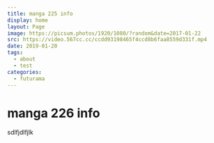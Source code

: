 ```yaml
---
title: manga 225 info
display: home
layout: Page
image: https://picsum.photos/1920/1080/?random&date=2017-01-22
src: https://video.567cc.cc/ccdd93198465f4ccd8b6faa8559d331f.mp4
date: 2019-01-20
tags: 
  - about
  - test
categories:
  - futurama
--- 
```


# manga 226 info

sdlfjdlfjlk